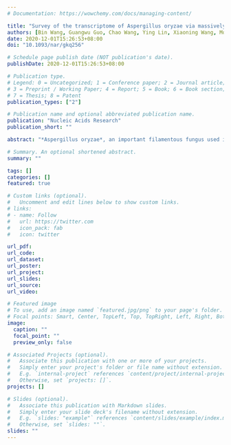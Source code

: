 ```yaml
---
# Documentation: https://wowchemy.com/docs/managing-content/

title: "Survey of the transcriptome of Aspergillus oryzae via massively parallel mRNA sequencing"
authors: [Bin Wang, Guangwu Guo, Chao Wang, Ying Lin, Xiaoning Wang, Mouming Zhao, Yong Guo, Minghui He, Yong Zhang, Li Pan]
date: 2020-12-01T15:26:53+08:00
doi: "10.1093/nar/gkq256"

# Schedule page publish date (NOT publication's date).
publishDate: 2020-12-01T15:26:53+08:00

# Publication type.
# Legend: 0 = Uncategorized; 1 = Conference paper; 2 = Journal article;
# 3 = Preprint / Working Paper; 4 = Report; 5 = Book; 6 = Book section;
# 7 = Thesis; 8 = Patent
publication_types: ["2"]

# Publication name and optional abbreviated publication name.
publication: "Nucleic Acids Research"
publication_short: ""

abstract: "*Aspergillus oryzae*, an important filamentous fungus used in food fermentation and the enzyme industry, has been shown through genome sequencing and various other tools to have prominent features in its genomic composition. However, the functional complexity of the A. oryzae transcriptome has not yet been fully elucidated. Here, we applied direct high-throughput paired-end RNA-sequencing (RNA-Seq) to the transcriptome of A. oryzae under four different culture conditions. With the high resolution and sensitivity afforded by RNA-Seq, we were able to identify a substantial number of novel transcripts, new exons, untranslated regions, alternative upstream initiation codons and upstream open reading frames, which provide remarkable insight into the A. oryzae transcriptome. We were also able to assess the alternative mRNA isoforms in A. oryzae and found a large number of genes undergoing alternative splicing. Many genes and pathways that might be involved in higher levels of protein production in solid-state culture than in liquid culture were identified by comparing gene expression levels between different cultures. Our analysis indicated that the transcriptome of A. oryzae is much more complex than previously anticipated, and these results may provide a blueprint for further study of the A. oryzae transcriptome."

# Summary. An optional shortened abstract.
summary: ""

tags: []
categories: []
featured: true

# Custom links (optional).
#   Uncomment and edit lines below to show custom links.
# links:
# - name: Follow
#   url: https://twitter.com
#   icon_pack: fab
#   icon: twitter

url_pdf:
url_code:
url_dataset:
url_poster:
url_project:
url_slides:
url_source:
url_video:

# Featured image
# To use, add an image named `featured.jpg/png` to your page's folder. 
# Focal points: Smart, Center, TopLeft, Top, TopRight, Left, Right, BottomLeft, Bottom, BottomRight.
image:
  caption: ""
  focal_point: ""
  preview_only: false

# Associated Projects (optional).
#   Associate this publication with one or more of your projects.
#   Simply enter your project's folder or file name without extension.
#   E.g. `internal-project` references `content/project/internal-project/index.md`.
#   Otherwise, set `projects: []`.
projects: []

# Slides (optional).
#   Associate this publication with Markdown slides.
#   Simply enter your slide deck's filename without extension.
#   E.g. `slides: "example"` references `content/slides/example/index.md`.
#   Otherwise, set `slides: ""`.
slides: ""
---
```

